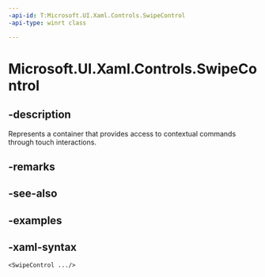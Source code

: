 ```yaml
---
-api-id: T:Microsoft.UI.Xaml.Controls.SwipeControl
-api-type: winrt class

---
```

<!-- Class syntax.
public class SwipeControl : ContentControl, ContentControl
-->

# Microsoft.UI.Xaml.Controls.SwipeControl


## -description

Represents a container that provides access to contextual commands through touch interactions.


## -remarks


## -see-also


## -examples


## -xaml-syntax

```xaml
<SwipeControl .../>
```


